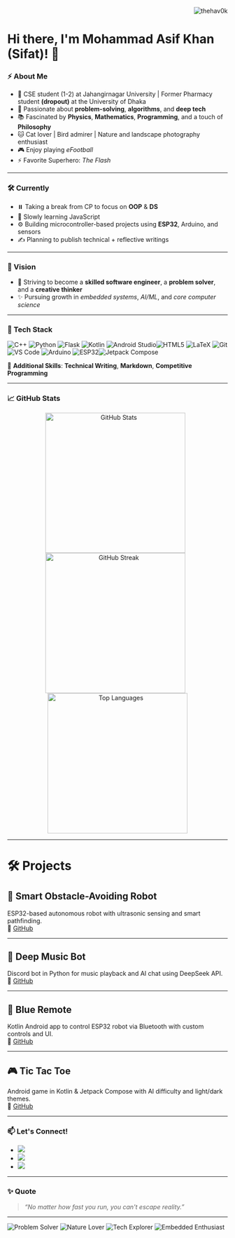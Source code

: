 <p align="right">
  <img src="https://komarev.com/ghpvc/?username=thehav0k&label=Profile%20Views&color=0e75b6&style=flat" alt="thehav0k" />
</p>

# Hi there, I'm Mohammad Asif Khan (Sifat)! 👋

### ⚡ About Me
- 🚀 CSE student (1-2) at Jahangirnagar University | Former Pharmacy student **(dropout)** at the University of Dhaka  
- 🧠 Passionate about **problem-solving**, **algorithms**, and **deep tech**  
- 📚 Fascinated by **Physics**, **Mathematics**, **Programming**, and a touch of **Philosophy** 
- 🐱 Cat lover | Bird admirer | Nature and landscape photography enthusiast  
- 🎮 Enjoy playing *eFootball*  
- ⚡ Favorite Superhero: *The Flash*

---

### 🛠️ Currently
- ⏸️ Taking a break from CP to focus on **OOP** & **DS**  
- 🧠 Slowly learning JavaScript  
- ⚙️ Building microcontroller-based projects using **ESP32**, Arduino, and sensors  
- ✍️ Planning to publish technical + reflective writings

---

### 🌟 Vision
- 🎯 Striving to become a **skilled software engineer**, a **problem solver**, and a **creative thinker**  
- ✨ Pursuing growth in *embedded systems*, *AI/ML*, and *core computer science*

---

### 🧠 Tech Stack
![C++](https://img.shields.io/badge/C++-00599C?style=for-the-badge&logo=cplusplus&logoColor=white) ![Python](https://img.shields.io/badge/Python-3776AB?style=for-the-badge&logo=python&logoColor=white) ![Flask](https://img.shields.io/badge/Flask-000000?style=for-the-badge&logo=flask&logoColor=white) ![Kotlin](https://img.shields.io/badge/Kotlin-0095D5?style=for-the-badge&logo=kotlin&logoColor=white) ![Android Studio](https://img.shields.io/badge/Android_Studio-3DDC84?style=for-the-badge&logo=android-studio&logoColor=white)![HTML5](https://img.shields.io/badge/HTML5-E34F26?style=for-the-badge&logo=html5&logoColor=white) ![LaTeX](https://img.shields.io/badge/LaTeX-008080?style=for-the-badge&logo=latex&logoColor=white) ![Git](https://img.shields.io/badge/Git-F05032?style=for-the-badge&logo=git&logoColor=white) ![VS Code](https://img.shields.io/badge/VS_Code-007ACC?style=for-the-badge&logo=visual-studio-code&logoColor=white) ![Arduino](https://img.shields.io/badge/Arduino-00979D?style=for-the-badge&logo=arduino&logoColor=white) ![ESP32](https://img.shields.io/badge/ESP32-323232?style=for-the-badge&logo=espressif&logoColor=white)![Jetpack Compose](https://img.shields.io/badge/Jetpack%20Compose-4285F4?style=for-the-badge&logo=jetpackcompose&logoColor=white)


📝 **Additional Skills**: **Technical Writing**, **Markdown**, **Competitive Programming**

---

### 📈 GitHub Stats

<p align="center">
  <img src="https://github-readme-stats.vercel.app/api?username=thehav0k&show_icons=true&theme=radical&hide_border=true" alt="GitHub Stats" width="320" style="margin-right: 10px;" />
  <img src="https://github-readme-streak-stats.herokuapp.com/?user=thehav0k&theme=radical&hide_border=true" alt="GitHub Streak" width="320" style="margin-right: 10px;" />
  <img src="https://github-readme-stats.vercel.app/api/top-langs/?username=thehav0k&layout=compact&langs_count=8&theme=radical&hide_border=true&card_width=320&title_color=ff79c6&text_color=f8f8f2&icon_color=bd93f9" alt="Top Languages" width="320" />
</p>

---

# 🛠️ Projects

## 🚗 Smart Obstacle-Avoiding Robot  
ESP32-based autonomous robot with ultrasonic sensing and smart pathfinding.  
🔗 [GitHub](https://github.com/thehav0k/Smart-Obstacle-Avoiding-Robot)

---

## 🎵 Deep Music Bot  
Discord bot in Python for music playback and AI chat using DeepSeek API.  
🔗 [GitHub](https://github.com/thehav0k/Deep-Music-Bot)

---

## 📱 Blue Remote  
Kotlin Android app to control ESP32 robot via Bluetooth with custom controls and UI.  
🔗 [GitHub](https://github.com/thehav0k/Blue-Remote)

---

## 🎮 Tic Tac Toe  
Android game in Kotlin & Jetpack Compose with AI difficulty and light/dark themes.  
🔗 [GitHub](https://github.com/thehav0k/Tic-Tac-Toe)

---

### 📫 Let's Connect!
- [![](https://img.shields.io/badge/GitHub-181717?logo=github)](https://github.com/thehav0k)
- [![](https://img.shields.io/badge/Codeforces-445f9d?logo=codeforces)](https://codeforces.com/profile/A.SIF.AT)
- [![](https://img.shields.io/badge/LinkedIn-0077B5?logo=linkedin)](https://www.linkedin.com/in/mdasifkhansifat/)

---

### ✨ Quote
> _“No matter how fast you run, you can't escape reality.”_

---

![Problem Solver](https://img.shields.io/badge/-Problem%20Solver-blueviolet?style=for-the-badge) ![Nature Lover](https://img.shields.io/badge/-Nature%20Lover-228B22?style=for-the-badge) ![Tech Explorer](https://img.shields.io/badge/-Tech%20Explorer-FFA500?style=for-the-badge) ![Embedded Enthusiast](https://img.shields.io/badge/-Embedded%20Enthusiast-green?style=for-the-badge)
